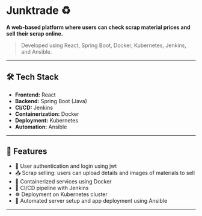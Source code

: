 # Junktrade ♻️

**A web-based platform where users can check scrap material prices and sell their scrap online.**

> Developed using React, Spring Boot, Docker, Kubernetes, Jenkins, and Ansible.

---

## 🛠️ Tech Stack

- **Frontend:** React
- **Backend:** Spring Boot (Java)
- **CI/CD:** Jenkins
- **Containerization:** Docker
- **Deployment:** Kubernetes
- **Automation:** Ansible

---

## 🚀 Features

- 🔐 User authentication and login using jwt
- 📤 Scrap selling: users can upload details and images of materials to sell
- 🐳 Containerized services using Docker
- 🔁 CI/CD pipeline with Jenkins
- ☸️ Deployment on Kubernetes cluster
- 🤖 Automated server setup and app deployment using Ansible

---
